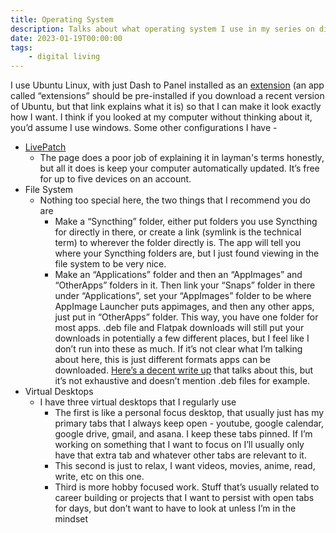 ```yaml
---
title: Operating System
description: Talks about what operating system I use in my series on digital living.
date: 2023-01-19T00:00:00
tags:
    - digital living
---
```

I use Ubuntu Linux, with just Dash to Panel installed as an [extension](https://apps.gnome.org/app/org.gnome.Extensions/) (an app called “extensions” should be pre-installed if you download a recent version of Ubuntu, but that link explains what it is) so that I can make it look exactly how I want. I think if you looked at my computer without thinking about it, you’d assume I use windows. Some other configurations I have -
* [LivePatch](https://ubuntu.com/security/livepatch)
   * The page does a poor job of explaining it in layman's terms honestly, but all it does is keep your computer automatically updated. It’s free for up to five devices on an account.
* File System
   * Nothing too special here, the two things that I recommend you do are
      * Make a “Syncthing” folder, either put folders you use Syncthing for directly in there, or create a link (symlink is the technical term) to wherever the folder directly is. The app will tell you where your Syncthing folders are, but I just found viewing in the file system to be very nice.
      * Make an “Applications” folder and then an “AppImages” and “OtherApps” folders in it. Then link your “Snaps” folder in there under “Applications”, set your “AppImages” folder to be where AppImage Launcher puts appimages, and then any other apps, just put in “OtherApps” folder. This way, you have one folder for most apps. .deb file and Flatpak downloads will still put your downloads in potentially a few different places, but I feel like I don’t run into these as much. If it’s not clear what I’m talking about here, this is just different formats apps can be downloaded. [Here’s a decent write up](https://phoenixnap.com/kb/flatpak-vs-snap-vs-appimage) that talks about this, but it’s not exhaustive and doesn’t mention .deb files for example.
* Virtual Desktops
   * I have three virtual desktops that I regularly use
      * The first is like a personal focus desktop, that usually just has my primary tabs that I always keep open - youtube, google calendar, google drive, gmail, and asana. I keep these tabs pinned. If I’m working on something that I want to focus on I’ll usually only have that extra tab and whatever other tabs are relevant to it. 
      * This second is just to relax, I want videos, movies, anime, read, write, etc on this one.
      * Third is more hobby focused work. Stuff that’s usually related to career building or projects that I want to persist with open tabs for days, but don’t want to have to look at unless I’m in the mindset